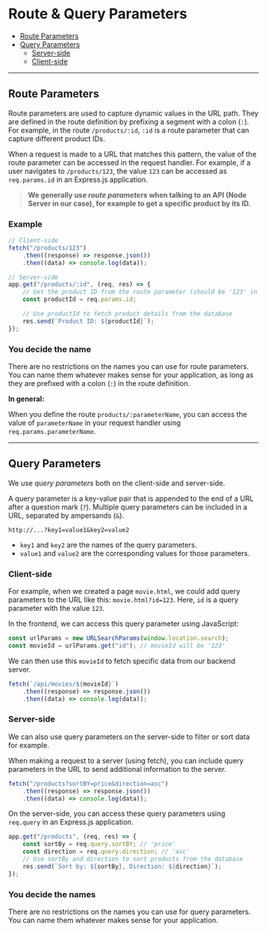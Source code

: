 # Route & Query Parameters

-   [Route Parameters](#route-parameters)
-   [Query Parameters](#query-parameters)
    -   [Server-side](#server-side)
    -   [Client-side](#client-side)

---

## Route Parameters

Route parameters are used to capture dynamic values in the URL path. They are defined in the route definition by prefixing a segment with a colon (`:`). For example, in the route `/products/:id`, `:id` is a route parameter that can capture different product IDs.

When a request is made to a URL that matches this pattern, the value of the route parameter can be accessed in the request handler. For example, if a user navigates to `/products/123`, the value `123` can be accessed as `req.params.id` in an Express.js application.

> **We generally use _route parameters_ when talking to an API (Node Server in our case), for example to get a specific product by its ID.**

### Example

```javascript
// Client-side
fetch("/products/123")
    .then((response) => response.json())
    .then((data) => console.log(data));

// Server-side
app.get("/products/:id", (req, res) => {
    // Get the product ID from the route parameter (should be '123' in this case)
    const productId = req.params.id;

    // Use productId to fetch product details from the database
    res.send(`Product ID: ${productId}`);
});
```

### You decide the name

There are no restrictions on the names you can use for route parameters. You can name them whatever makes sense for your application, as long as they are prefixed with a colon (`:`) in the route definition.

**In general:**

When you define the route `products/:parameterName`, you can access the value of `parameterName` in your request handler using `req.params.parameterName`.

---

## Query Parameters

We use _query parameters_ both on the client-side and server-side.

A query parameter is a key-value pair that is appended to the end of a URL after a question mark (`?`). Multiple query parameters can be included in a URL, separated by ampersands (`&`).

`http://...?key1=value1&key2=value2`

-   `key1` and `key2` are the names of the query parameters.
-   `value1` and `value2` are the corresponding values for those parameters.

### Client-side

For example, when we created a page `movie.html`, we could add query parameters to the URL like this: `movie.html?id=123`. Here, `id` is a query parameter with the value `123`.

In the frontend, we can access this query parameter using JavaScript:

```javascript
const urlParams = new URLSearchParams(window.location.search);
const movieId = urlParams.get("id"); // movieId will be '123'
```

We can then use this `movieId` to fetch specific data from our backend server.

```javascript
fetch(`/api/movies/${movieId}`)
    .then((response) => response.json())
    .then((data) => console.log(data));
```

### Server-side

We can also use query parameters on the server-side to filter or sort data for example.

When making a request to a server (using fetch), you can include query parameters in the URL to send additional information to the server.

```javascript
fetch("/products?sortBY=price&direction=asc")
    .then((response) => response.json())
    .then((data) => console.log(data));
```

On the server-side, you can access these query parameters using `req.query` in an Express.js application.

```javascript
app.get("/products", (req, res) => {
    const sortBy = req.query.sortBY; // 'price'
    const direction = req.query.direction; // 'asc'
    // Use sortBy and direction to sort products from the database
    res.send(`Sort by: ${sortBy}, Direction: ${direction}`);
});
```

### You decide the names

There are no restrictions on the names you can use for query parameters. You can name them whatever makes sense for your application.
